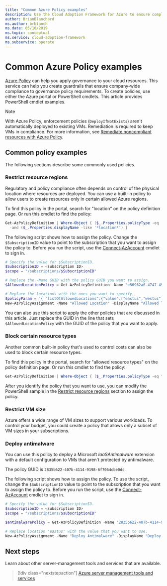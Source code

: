 ```yaml
---
title: "Common Azure Policy examples"
description: Use the Cloud Adoption Framework for Azure to ensure compliance to governance policy requirements by creating policies with PowerShell cmdlets.
author: BrianBlanchard
ms.author: brblanch
ms.date: 05/10/2019
ms.topic: conceptual
ms.service: cloud-adoption-framework
ms.subservice: operate
---
```


# Common Azure Policy examples

[Azure Policy](/azure/governance/policy/overview) can help you apply governance to your cloud resources. This service can help you create guardrails that ensure company-wide compliance to governance policy requirements. To create policies, use either the Azure portal or PowerShell cmdlets. This article provides PowerShell cmdlet examples.

> [!NOTE]
> With Azure Policy, enforcement policies (`DeployIfNotExists`) aren't automatically deployed to existing VMs. Remediation is required to keep VMs in compliance. For more information, see [Remediate noncompliant resources with Azure Policy](/azure/governance/policy/how-to/remediate-resources).

## Common policy examples

The following sections describe some commonly used policies.

### Restrict resource regions

Regulatory and policy compliance often depends on control of the physical location where resources are deployed. You can use a built-in policy to allow users to create resources only in certain allowed Azure regions.

To find this policy in the portal, search for "location" on the policy definition page. Or run this cmdlet to find the policy:

```powershell
Get-AzPolicyDefinition | Where-Object { ($_.Properties.policyType -eq 'BuiltIn') `
  -and ($_.Properties.displayName -like '*location*') }
```

The following script shows how to assign the policy. Change the `$SubscriptionID` value to point to the subscription that you want to assign the policy to. Before you run the script, use the [Connect-AzAccount](/powershell/module/az.accounts/connect-azaccount?view=azps-2.1.0) cmdlet to sign in.

```powershell
# Specify the value for $SubscriptionID.
$SubscriptionID = <subscription ID>
$scope = "/subscriptions/$SubscriptionID"

# Replace the -Name GUID with the policy GUID you want to assign.
$AllowedLocationPolicy = Get-AzPolicyDefinition -Name "e56962a6-4747-49cd-b67b-bf8b01975c4c"

# Replace the locations with the ones you want to specify.
$policyParam = '{ "listOfAllowedLocations":{"value":["eastus","westus"]}}'
New-AzPolicyAssignment -Name "Allowed Location" -DisplayName "Allowed locations for resource creation" -Scope $scope -PolicyDefinition $AllowedLocationPolicy -Location eastus -PolicyParameter $policyParam
```

You can also use this script to apply the other policies that are discussed in this article. Just replace the GUID in the line that sets `$AllowedLocationPolicy` with the GUID of the policy that you want to apply.

### Block certain resource types

Another common built-in policy that's used to control costs can also be used to block certain resource types.

To find this policy in the portal, search for "allowed resource types" on the policy definition page. Or run this cmdlet to find the policy:

```powershell
Get-AzPolicyDefinition | Where-Object { ($_.Properties.policyType -eq "BuiltIn") -and ($_.Properties.displayName -like "*allowed resource types") }
```

After you identify the policy that you want to use, you can modify the PowerShell sample in the [Restrict resource regions](#restrict-resource-regions) section to assign the policy.

### Restrict VM size

Azure offers a wide range of VM sizes to support various workloads. To control your budget, you could create a policy that allows only a subset of VM sizes in your subscriptions.

### Deploy antimalware

You can use this policy to deploy a Microsoft _IaaSAntimalware_ extension with a default configuration to VMs that aren't protected by antimalware.

The policy GUID is `2835b622-407b-4114-9198-6f7064cbe0dc`.

The following script shows how to assign the policy. To use the script, change the `$SubscriptionID` value to point to the subscription that you want to assign the policy to. Before you run the script, use the [Connect-AzAccount](/powershell/module/az.accounts/connect-azaccount?view=azps-2.1.0) cmdlet to sign in.

```powershell
# Specify the value for $SubscriptionID.
$subscriptionID = <subscription ID>
$scope = "/subscriptions/$subscriptionID"

$antimalwarePolicy = Get-AzPolicyDefinition -Name "2835b622-407b-4114-9198-6f7064cbe0dc"

# Replace location "eastus" with the value that you want to use.
New-AzPolicyAssignment -Name "Deploy Antimalware" -DisplayName "Deploy default Microsoft IaaSAntimalware extension for Windows Server" -Scope $scope -PolicyDefinition $antimalwarePolicy -Location eastus –AssignIdentity

```

## Next steps

Learn about other server-management tools and services that are available.

> [!div class="nextstepaction"]
> [Azure server management tools and services](./tools-services.md)
